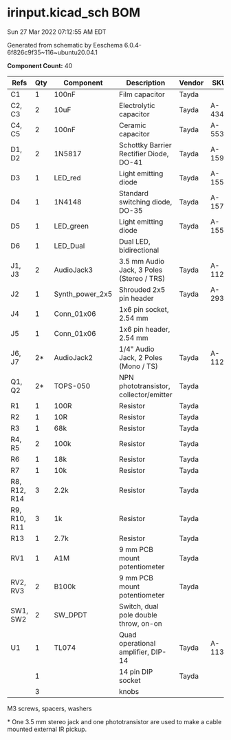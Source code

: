 # irinput.kicad_sch BOM

Sun 27 Mar 2022 07:12:55 AM EDT

Generated from schematic by Eeschema 6.0.4-6f826c9f35~116~ubuntu20.04.1

**Component Count:** 40

| Refs | Qty | Component | Description | Vendor | SKU |
| ----- | --- | ---- | ----------- | ---- | ---- |
| C1 | 1 | 100nF | Film capacitor | Tayda |  |
| C2, C3 | 2 | 10uF | Electrolytic capacitor | Tayda | A-4349 |
| C4, C5 | 2 | 100nF | Ceramic capacitor | Tayda | A-553 |
| D1, D2 | 2 | 1N5817 | Schottky Barrier Rectifier Diode, DO-41 | Tayda | A-159 |
| D3 | 1 | LED_red | Light emitting diode | Tayda | A-1554 |
| D4 | 1 | 1N4148 | Standard switching diode, DO-35 | Tayda | A-157 |
| D5 | 1 | LED_green | Light emitting diode | Tayda | A-1553 |
| D6 | 1 | LED_Dual | Dual LED, bidirectional |  |  |
| J1, J3 | 2 | AudioJack3 | 3.5 mm Audio Jack, 3 Poles (Stereo / TRS) | Tayda | A-1121 |
| J2 | 1 | Synth_power_2x5 | Shrouded 2x5 pin header | Tayda | A-2939 |
| J4 | 1 | Conn_01x06 | 1x6 pin socket, 2.54 mm |  |  |
| J5 | 1 | Conn_01x06 | 1x6 pin header, 2.54 mm |  |  |
| J6, J7 | 2\* | AudioJack2 | 1/4" Audio Jack, 2 Poles (Mono / TS) | Tayda | A-1121 |
| Q1, Q2 | 2\* | TOPS-050 | NPN phototransistor, collector/emitter | Tayda |  |
| R1 | 1 | 100R | Resistor | Tayda |  |
| R2 | 1 | 10R | Resistor | Tayda |  |
| R3 | 1 | 68k | Resistor | Tayda |  |
| R4, R5 | 2 | 100k | Resistor | Tayda |  |
| R6 | 1 | 18k | Resistor | Tayda |  |
| R7 | 1 | 10k | Resistor | Tayda |  |
| R8, R12, R14 | 3 | 2.2k | Resistor | Tayda |  |
| R9, R10, R11 | 3 | 1k | Resistor | Tayda |  |
| R13 | 1 | 2.7k | Resistor | Tayda |  |
| RV1 | 1 | A1M | 9 mm PCB mount potentiometer | Tayda |  |
| RV2, RV3 | 2 | B100k | 9 mm PCB mount potentiometer | Tayda |  |
| SW1, SW2 | 2 | SW_DPDT | Switch, dual pole double throw, on-on |  |  |
| U1 | 1 | TL074 | Quad operational amplifier, DIP-14 | Tayda | A-1138 |
| | 1 | | 14 pin DIP socket | Tayda | |
| | 3 | | knobs | | |

M3 screws, spacers, washers

\* One 3.5 mm stereo jack and one phototransistor are used to make a cable mounted external IR pickup.
